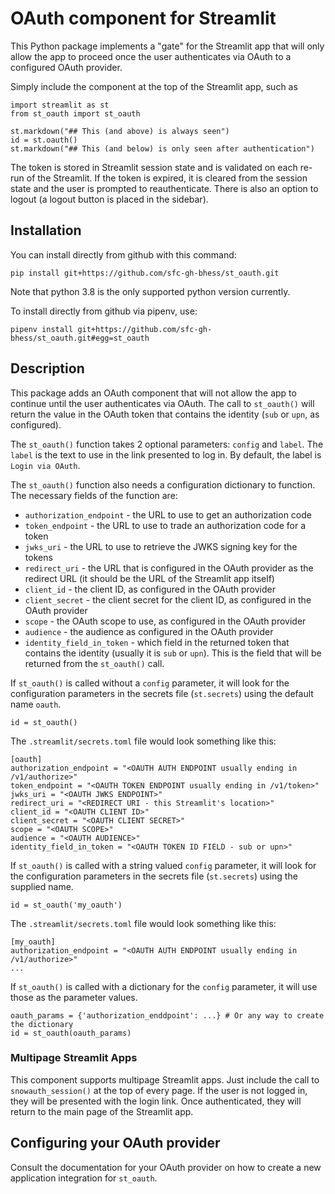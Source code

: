 # OAuth component for Streamlit

This Python package implements a "gate" for the Streamlit app
that will only allow the app to proceed once the user authenticates
via OAuth to a configured OAuth provider.

Simply include the component at the top of the Streamlit app, such as
```
import streamlit as st
from st_oauth import st_oauth

st.markdown("## This (and above) is always seen")
id = st.oauth()
st.markdown("## This (and below) is only seen after authentication")
```

The token is stored in Streamlit session state and is validated
on each re-run of the Streamlit. If the token is expired, it is cleared
from the session state and the user is prompted to reauthenticate. There
is also an option to logout (a logout button is placed in the sidebar).

## Installation 

You can install directly from github with this command:
```
pip install git+https://github.com/sfc-gh-bhess/st_oauth.git
```
Note that python 3.8 is the only supported python version currently.

To install directly from github via pipenv, use:
```
pipenv install git+https://github.com/sfc-gh-bhess/st_oauth.git#egg=st_oauth
```

## Description

This package adds an OAuth component that will not allow the app to 
continue until the user authenticates via OAuth. The call to `st_oauth()`
will return the value in the OAuth token that contains the identity
(`sub` or `upn`, as configured).

The `st_oauth()` function takes 2 optional parameters: `config` and `label`.
The `label` is the text to use in the link presented to log in. By default, 
the label is `Login via OAuth`.

The `st_oauth()` function also needs a configuration dictionary to function.
The necessary fields of the function are:
* `authorization_endpoint` - the URL to use to get an authorization code
* `token_endpoint` - the URL to use to trade an authorization code for a token
* `jwks_uri` - the URL to use to retrieve the JWKS signing key for the tokens
* `redirect_uri` - the URL that is configured in the OAuth provider as the redirect URL (it should be the URL of the Streamlit app itself)
* `client_id` - the client ID, as configured in the OAuth provider
* `client_secret` - the client secret for the client ID, as configured in the OAuth provider
* `scope` - the OAuth scope to use, as configured in the OAuth provider
* `audience` - the audience as configured in the OAuth provider
* `identity_field_in_token` - which field in the returned token that contains the identity (usually it is `sub` or `upn`). This is the field that will be returned from the `st_oauth()` call.

If `st_oauth()` is called without a `config` parameter, it will look for the 
configuration parameters in the secrets file (`st.secrets`) using the default
name `oauth`.
```
id = st_oauth()
```

The `.streamlit/secrets.toml` file would look something like this:
```
[oauth]
authorization_endpoint = "<OAUTH AUTH ENDPOINT usually ending in /v1/authorize>"
token_endpoint = "<OAUTH TOKEN ENDPOINT usually ending in /v1/token>"
jwks_uri = "<OAUTH JWKS ENDPOINT>"
redirect_uri = "<REDIRECT URI - this Streamlit's location>"
client_id = "<OAUTH CLIENT ID>"
client_secret = "<OAUTH CLIENT SECRET>"
scope = "<OAUTH SCOPE>"
audience = "<OAUTH AUDIENCE>"
identity_field_in_token = "<OAUTH TOKEN ID FIELD - sub or upn>"
```

If `st_oauth()` is called with a string valued `config` parameter, it will look for the
configuration parameters in the secrets file (`st.secrets`) using the supplied name.
```
id = st_oauth('my_oauth')
```

The `.streamlit/secrets.toml` file would look something like this:
```
[my_oauth]
authorization_endpoint = "<OAUTH AUTH ENDPOINT usually ending in /v1/authorize>"
...
```

If `st_oauth()` is called with a dictionary for the `config` parameter,
it will use those as the parameter values.
```
oauth_params = {'authorization_enddpoint': ...} # Or any way to create the dictionary
id = st_oauth(oauth_params)
```

### Multipage Streamlit Apps
This component supports multipage Streamlit apps. Just include
the call to `snowauth_session()` at the top of every page. If 
the user is not logged in, they will be presented with the login
link. Once authenticated, they will return to the main page of the
Streamlit app.

## Configuring your OAuth provider
Consult the documentation for your OAuth provider on how to create a new
application integration for `st_oauth`.
